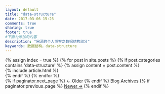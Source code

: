 ```yaml
---
layout: default
title: "data-structure"
date: 2017-03-06 15:23
comments: true
sharing: true
footer: true
#下面为添加的内容
description: "宋源的个人博客之数据结构部分"
keywords: 数据结构，data-structure
---
```


<!--首页展示博客-->
<div class="blog-index">
  {% assign index = true %}
  {% for post in site.posts %}
  {% if post.categories contains 'data-structure' %}
  {% assign content = post.content %}
    <article>
      {% include article.html %}
    </article>
  {% endif %}
  {% endfor %}
  <!--分页-->
  <div class="pagination">
    {% if paginator.next_page %}
      <a class="prev" href="{{paginator.next_page_path}}">&larr; Older</a>
    {% endif %}
    <a href="/blog/archives">Blog Archives</a>
    {% if paginator.previous_page %}
    <a class="next" href="{{paginator.previous_page_path}}">Newer &rarr;</a>
    {% endif %}
  </div>
</div>

<aside class="sidebar">

</aside>
